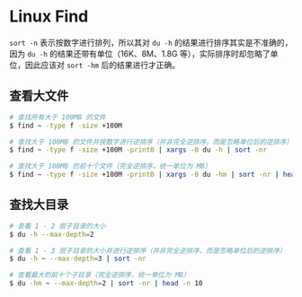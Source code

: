 # Linux Find

`sort -n` 表示按数字进行排列，所以其对 `du -h` 的结果进行排序其实是不准确的，因为 `du -h` 的结果还带有单位（16K、8M、1.8G 等），实际排序时却忽略了单位，因此应该对 `sort -hm` 后的结果进行才正确。

## 查看大文件

```bash
# 查找所有大于 100MB 的文件
$ find ~ -type f -size +100M

# 查找大于 100MB 的文件并按数字进行逆排序（并非完全逆排序，而是忽略单位后的逆排序）
$ find ~ -type f -size +100M -print0 | xargs -0 du -h | sort -nr

# 查找大于 100MB 的前十个文件（完全逆排序，统一单位为 MB）
$ find ~ -type f -size +100M -print0 | xargs -0 du -hm | sort -nr | head -n 10
```

## 查找大目录

```bash
# 查看 1 - 2 层子目录的大小
$ du -h --max-depth=2

# 查看 1 - 3 层子目录的大小并进行逆排序（并非完全逆排序，而是忽略单位后的逆排序）
$ du -h ~ --max-depth=3 | sort -nr

# 查看最大的前十个子目录（完全逆排序，统一单位为 MB）
$ du -hm ~ --max-depth=2 | sort -nr | head -n 10
```